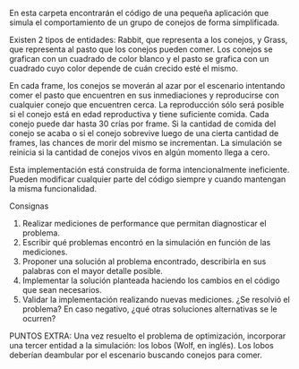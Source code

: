 En esta carpeta encontrarán el código de una pequeña aplicación que simula el comportamiento de un grupo de conejos de forma simplificada.

Existen 2 tipos de entidades: Rabbit, que representa a los conejos, y Grass, que representa al pasto que los conejos pueden comer. Los conejos se grafican con un cuadrado de color blanco y el pasto se grafica con un cuadrado cuyo color depende de cuán crecido esté el mismo.

En cada frame, los conejos se moverán al azar por el escenario intentando comer el pasto que encuentren en sus inmediaciones y reproducirse con cualquier conejo que encuentren cerca. La reproducción sólo será posible si el conejo está en edad reproductiva y tiene suficiente comida. Cada conejo puede dar hasta 30 crías por frame. Si la cantidad de comida del conejo se acaba o si el conejo sobrevive luego de una cierta cantidad de frames, las chances de morir del mismo se incrementan. La simulación se reinicia si la cantidad de conejos vivos en algún momento llega a cero.

Esta implementación está construida de forma intencionalmente ineficiente. Pueden modificar cualquier parte del código siempre y cuando mantengan la misma funcionalidad.

Consignas
1. Realizar mediciones de performance que permitan diagnosticar el problema.
2. Escribir qué problemas encontró en la simulación en función de las mediciones.
3. Proponer una solución al problema encontrado, describirla en sus palabras con el mayor detalle posible.
4. Implementar la solución planteada haciendo los cambios en el código que sean necesarios.
5. Validar la implementación realizando nuevas mediciones. ¿Se resolvió el problema? En caso negativo, ¿qué otras soluciones alternativas se le ocurren?

PUNTOS EXTRA: Una vez resuelto el problema de optimización, incorporar una tercer entidad a la simulación: los lobos (Wolf, en inglés). Los lobos deberían deambular por el escenario buscando conejos para comer.
